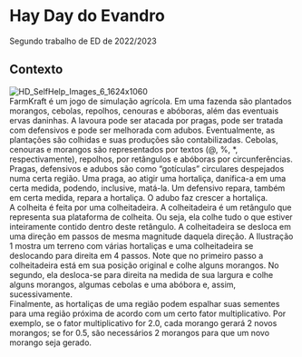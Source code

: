 # Hay Day do Evandro
Segundo trabalho de ED de 2022/2023


## Contexto
![HD_SelfHelp_Images_6_1624x1060](https://github.com/Geroldor/HayDay_ED/assets/114019959/679c6105-9983-4787-b7e5-822659ca33a0)
<br>
FarmKraft é um jogo de simulação agrícola. Em uma fazenda são plantados morangos,
cebolas, repolhos, cenouras e abóboras, além das eventuais ervas daninhas. A lavoura pode ser
atacada por pragas, pode ser tratada com defensivos e pode ser melhorada com adubos.
Eventualmente, as plantações são colhidas e suas produções são contabilizadas.
Cebolas, cenouras e morangos são representados por textos (@, %, *, respectivamente),
repolhos, por retângulos e abóboras por circunferências. Pragas, defensivos e adubos são como
“gotículas” circulares despejados numa certa região. Uma praga, ao atigir uma hortaliça, danifica-a
em uma certa medida, podendo, inclusive, matá-la. Um defensivo repara, também em certa medida,
repara a hortaliça. O adubo faz crescer a hortaliça.<br>
A colheita é feita por uma colheitadeira. A colheitadeira é um retângulo que representa sua
plataforma de colheita. Ou seja, ela colhe tudo o que estiver inteiramente contido dentro deste retângulo. A
colheitadeira se desloca em uma direção em passos de mesma magnitude daquela direção. A Ilustração 1 mostra
um terreno com várias hortaliças e uma colheitadeira se deslocando para direita em 4 passos. Note que no
primeiro passo a colheitadeira está em sua posição original e colhe alguns morangos. No segundo, ela
desloca-se para direita na medida de sua largura e colhe alguns morangos, algumas cebolas e uma abóbora e,
assim, sucessivamente.<br>
Finalmente, as hortaliças de uma região podem espalhar suas sementes para uma região próxima de
acordo com um certo fator multiplicativo. Por exemplo, se o fator multiplicativo for 2.0, cada morango gerará 2
novos morangos; se for 0.5, são necessários 2 morangos para que um novo morango seja gerado.
